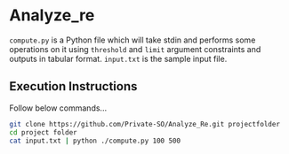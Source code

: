# Analyze_re

`compute.py` is a Python file which will take stdin and performs some operations on it using `threshold` and `limit` argument constraints and outputs in tabular format. `input.txt` is the sample input file. 

## Execution Instructions

Follow below commands...

```bash
git clone https://github.com/Private-SO/Analyze_Re.git projectfolder
cd project folder
cat input.txt | python ./compute.py 100 500
```
